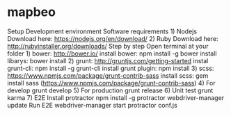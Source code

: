 # mapbeo
Setup Development environment
Software requirements
		1) Nodejs
	Download here: https://nodejs.org/en/download/
		2) Ruby
	Download here: http://rubyinstaller.org/downloads/
Step by step
	Open terminal at your folder
	1) bower: http://bower.io/
		install bower: 
			npm install -g bower
		install libarys:
			bower install
	2) grunt: http://gruntjs.com/getting-started
		instal grunt-cli:
			npm install -g grunt-cli
		install grunt plugin:
			npm install
	3) scss: https://www.npmjs.com/package/grunt-contrib-sass
		install scss:
			gem install sass (https://www.npmjs.com/package/grunt-contrib-sass)
	4) For develop
		grunt develop
	5) For production
		grunt release
	6) Unit test
		grunt karma
	7) E2E
		Install protractor
			npm install -g protractor
			webdriver-manager update
		Run E2E
			webdriver-manager start
			protractor conf.js